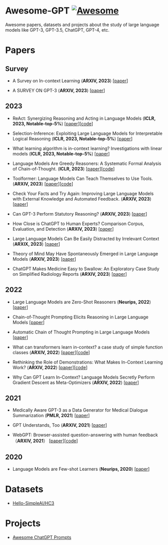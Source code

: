 # Awesome-GPT [![Awesome](https://awesome.re/badge.svg)](https://awesome.re)

Awesome papers, datasets and projects about the study of large language models like GPT-3, GPT-3.5, ChatGPT, GPT-4, etc.

# Papers

## Survey

* A Survey on In-context Learning (**ARXIV, 2023**) [[paper](https://arxiv.org/pdf/2301.00234.pdf)]

* A SURVEY ON GPT-3 (**ARXIV, 2023**) [[paper](https://arxiv.org/pdf/2212.00857.pdf)]

## 2023

* ReAct: Synergizing Reasoning and Acting in Language Models (**ICLR, 2023, Notable-top-5%**) [[paper](https://openreview.net/pdf?id=WE_vluYUL-X)][[code](https://anonymous.4open.science/r/ReAct-2268/)]

* Selection-Inference: Exploiting Large Language Models for Interpretable Logical Reasoning (**ICLR, 2023, Notable-top-5%**) [[paper](https://openreview.net/pdf?id=3Pf3Wg6o-A4)]

* What learning algorithm is in-context learning? Investigations with linear models (**ICLR, 2023, Notable-top-5%**) [[paper](https://openreview.net/pdf?id=0g0X4H8yN4I)]

* Language Models Are Greedy Reasoners: A Systematic Formal Analysis of Chain-of-Thought. (**ICLR, 2023**) [[paper](https://arxiv.org/pdf/2210.01240.pdf)][[code](https://github.com/asaparov/prontoqa)]

* Toolformer: Language Models Can Teach Themselves to Use Tools. (**ARXIV, 2023**) [[paper](https://arxiv.org/pdf/2302.04761.pdf)][[code](https://github.com/lucidrains/toolformer-pytorch)]

* Check Your Facts and Try Again: Improving Large Language Models with External Knowledge and Automated Feedback. (**ARXIV, 2023**) [[paper](https://arxiv.org/pdf/2302.12813.pdf)]

* Can GPT-3 Perform Statutory Reasoning? (**ARXIV, 2023**) [[paper](https://arxiv.org/pdf/2302.06100v1.pdf)]

* How Close is ChatGPT to Human Experts? Comparison Corpus, Evaluation, and Detection (**ARXIV, 2023**) [[paper](https://arxiv.org/pdf/2301.07597.pdf)]

* Large Language Models Can Be Easily Distracted by Irrelevant Context (**ARXIX, 2023**) [[paper](https://arxiv.org/pdf/2302.00093.pdf)]

* Theory of Mind May Have Spontaneously Emerged in Large Language Models (**ARXIV, 2023**) [[paper](https://arxiv.org/ftp/arxiv/papers/2302/2302.02083.pdf)]

* ChatGPT Makes Medicine Easy to Swallow: An Exploratory Case Study on Simplified Radiology Reports (**ARXIV, 2023**) [[paper](https://arxiv.org/pdf/2212.14882.pdf)]

## 2022

* Large Language Models are Zero-Shot Reasoners (**Neurips, 2022**) [[paper](https://arxiv.org/pdf/2205.11916.pdf)]

* Chain-of-Thought Prompting Elicits Reasoning in Large Language Models [[paper](https://arxiv.org/pdf/2201.11903.pdf)]

* Automatic Chain of Thought Prompting in Large Language Models [[paper](https://arxiv.org/pdf/2210.03493.pdf)]

* What can transformers learn in-context? a case study of simple function classes (**ARXIV, 2022**) [[paper](https://arxiv.org/pdf/2208.01066.pdf)][[code](https://github.com/dtsip/in-context-learning)]

* Rethinking the Role of Demonstrations: What Makes In-Context Learning Work? (**ARXIV, 2022**) [[paper](https://arxiv.org/pdf/2202.12837.pdf)][[code](https://github.com/Alrope123/rethinking-demonstrations)]

* Why Can GPT Learn In-Context? Language Models Secretly Perform Gradient Descent as Meta-Optimizers (**ARXIV, 2022**) [[paper](https://arxiv.org/pdf/2212.10559.pdf)]

## 2021

* Medically Aware GPT-3 as a Data Generator for Medical Dialogue Summarization (**PMLR, 2021**) [[paper](https://proceedings.mlr.press/v149/chintagunta21a/chintagunta21a.pdf)]

* GPT Understands, Too (**ARXIV, 2021**) [[paper](https://arxiv.org/pdf/2103.10385.pdf)]

* WebGPT: Browser-assisted question-answering with human feedback （**ARXIV, 2021**） [[paper](https://arxiv.org/pdf/2112.09332.pdf)][[code](https://www.microsoft.com/en-us/bing/apis/bing-web-search-api)]

## 2020

* Language Models are Few-shot Learners (**Neurips, 2020**) [[paper](https://arxiv.org/pdf/2005.14165.pdf)]

# Datasets

* [Hello-SimpleAI/HC3](https://huggingface.co/datasets/Hello-SimpleAI/HC3)

# Projects

* [Awesome ChatGPT Prompts](https://github.com/f/awesome-chatgpt-prompts)
